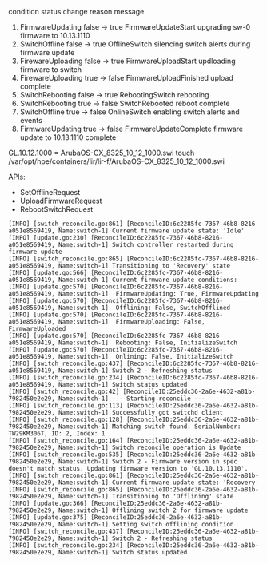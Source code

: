 condition status change reason message 
1. FirmwareUpdating false -> true FirmwareUpdateStart upgrading sw-0 firmware to 10.13.1110 
2. SwitchOffline false -> true OfflineSwitch silencing switch alerts during firmware update 
3. FirewareUploading false -> true FirmwareUploadStart updloading firmware to switch 
4. FirewareUploading true -> false FirmwareUploadFinished upload complete 
5. SwitchRebooting false -> true RebootingSwitch rebooting 
6. SwitchRebooting true -> false SwitchRebooted reboot complete 
7. SwitchOffline true -> false OnlineSwitch enabling switch alerts and events 
8. FirmwareUpdating true -> false FirmwareUpdateComplete firmware update to 10.13.1110 complete


GL.10.12.1000 = ArubaOS-CX_8325_10_12_1000.swi
touch /var/opt/hpe/containers/lir/lir-f/ArubaOS-CX_8325_10_12_1000.swi

APIs:
- SetOfflineRequest
- UploadFirmwareRequest
- RebootSwitchRequest

```
[INFO] [switch_reconcile.go:861] [ReconcileID:6c2285fc-7367-46b8-8216-a051e8569419, Name:switch-1] Current firmware update state: 'Idle'
[INFO] [update.go:230] [ReconcileID:6c2285fc-7367-46b8-8216-a051e8569419, Name:switch-1] Switch controller restarted during firmware update
[INFO] [switch_reconcile.go:865] [ReconcileID:6c2285fc-7367-46b8-8216-a051e8569419, Name:switch-1] Transitioning to 'Recovery' state
[INFO] [update.go:566] [ReconcileID:6c2285fc-7367-46b8-8216-a051e8569419, Name:switch-1] Current firmware update conditions:
[INFO] [update.go:570] [ReconcileID:6c2285fc-7367-46b8-8216-a051e8569419, Name:switch-1]  FirmwareUpdating: True, FirmwareUpdating
[INFO] [update.go:570] [ReconcileID:6c2285fc-7367-46b8-8216-a051e8569419, Name:switch-1]  Offlining: False, SwitchOfflined
[INFO] [update.go:570] [ReconcileID:6c2285fc-7367-46b8-8216-a051e8569419, Name:switch-1]  FirmwareUploading: False, FirmwareUploaded
[INFO] [update.go:570] [ReconcileID:6c2285fc-7367-46b8-8216-a051e8569419, Name:switch-1]  Rebooting: False, InitializeSwitch
[INFO] [update.go:570] [ReconcileID:6c2285fc-7367-46b8-8216-a051e8569419, Name:switch-1]  Onlining: False, InitializeSwitch
[INFO] [switch_reconcile.go:437] [ReconcileID:6c2285fc-7367-46b8-8216-a051e8569419, Name:switch-1] Switch 2 - Refreshing status
[INFO] [switch_reconcile.go:234] [ReconcileID:6c2285fc-7367-46b8-8216-a051e8569419, Name:switch-1] Switch status updated
[INFO] [switch_reconcile.go:42] [ReconcileID:25eddc36-2a6e-4632-a81b-7982450e2e29, Name:switch-1] --- Starting reconcile ---
[INFO] [switch_reconcile.go:113] [ReconcileID:25eddc36-2a6e-4632-a81b-7982450e2e29, Name:switch-1] Successfully got switchd client
[INFO] [switch_reconcile.go:128] [ReconcileID:25eddc36-2a6e-4632-a81b-7982450e2e29, Name:switch-1] Matching switch found. SerialNumber: TW29KM306T, ID: 2, Index: 1
[INFO] [switch_reconcile.go:164] [ReconcileID:25eddc36-2a6e-4632-a81b-7982450e2e29, Name:switch-1] Switch reconcile operation is Update
[INFO] [switch_reconcile.go:535] [ReconcileID:25eddc36-2a6e-4632-a81b-7982450e2e29, Name:switch-1] Switch 2 - Firmware version in spec doesn't match status. Updating firmware version to 'GL.10.13.1110'.
[INFO] [switch_reconcile.go:861] [ReconcileID:25eddc36-2a6e-4632-a81b-7982450e2e29, Name:switch-1] Current firmware update state: 'Recovery'
[INFO] [switch_reconcile.go:865] [ReconcileID:25eddc36-2a6e-4632-a81b-7982450e2e29, Name:switch-1] Transitioning to 'Offlining' state
[INFO] [update.go:366] [ReconcileID:25eddc36-2a6e-4632-a81b-7982450e2e29, Name:switch-1] Offlining switch 2 for firmware update
[INFO] [update.go:375] [ReconcileID:25eddc36-2a6e-4632-a81b-7982450e2e29, Name:switch-1] Setting switch offlining condition
[INFO] [switch_reconcile.go:437] [ReconcileID:25eddc36-2a6e-4632-a81b-7982450e2e29, Name:switch-1] Switch 2 - Refreshing status
[INFO] [switch_reconcile.go:234] [ReconcileID:25eddc36-2a6e-4632-a81b-7982450e2e29, Name:switch-1] Switch status updated

```
